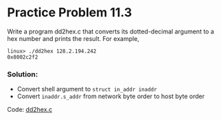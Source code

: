 # Practice Problem 11.3

Write a program dd2hex.c that converts its dotted-decimal argument to a hex number and prints the result. For example,

```
linux> ./dd2hex 128.2.194.242
0x8002c2f2
```

### Solution:
- Convert shell argument to `struct in_addr inaddr` 
- Convert `inaddr.s_addr` from network byte order to host byte order

Code: [dd2hex.c](../problems/11.3_dd2hex.c)